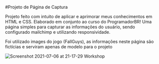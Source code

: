 #Projeto de Página de Captura

Projeto feito com intuito de aplicar e aprimorar meus conhecimentos em HTML e CSS. Elaborado em conjunto ao curso do ProgramadorBR!
Uma página simples para capturar as informações do usuário, sendo configurado mailchimp e utilizando responsividade.

Foi utilizado images do jogo (FallGuys), as informações neste página são fictícias e serviram apenas de modelo para o projeto


![Screenshot 2021-07-06 at 21-17-29 Workshop](https://user-images.githubusercontent.com/84254929/124681790-adae9c00-de9f-11eb-8dbe-0c907eaa5191.png)
